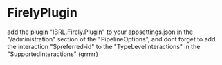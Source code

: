 # FirelyPlugin

add the plugin "IBRL.Firely.Plugin" to your appsettings.json in the "/administration" section  of the "PipelineOptions", and dont forget to add the interaction "$preferred-id" to the "TypeLevelInteractions" in the "SupportedInteractions" (grrrrr)
